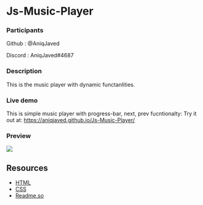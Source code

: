 # Js-Music-Player


### Participants

Github : @AniqJaved

Discord : AniqJaved#4687

### Description

This is the music player with dynamic functanlities. 

### Live demo

This is simple music player with progress-bar, next, prev fucntionalty:
Try it out at:
https://aniqjaved.github.io/Js-Music-Player/

### Preview


![](music-player.gif)



## Resources

- [HTML](https://html.com/)
- [CSS](https://www.w3.org/Style/CSS/Overview.en.html)
- [Readme.so](https://readme.so/editor)


